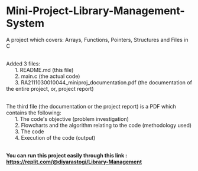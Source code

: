 # Mini-Project-Library-Management-System
A project which covers: Arrays, Functions, Pointers, Structures and Files in C <br /><br />

Added 3 files: <br />
&nbsp;&nbsp;&nbsp;&nbsp;&nbsp;&nbsp;1. README.md (this file) <br />
&nbsp;&nbsp;&nbsp;&nbsp;&nbsp;&nbsp;2. main.c (the actual code) <br />
&nbsp;&nbsp;&nbsp;&nbsp;&nbsp;&nbsp;3. RA2111030010044_miniproj_documentation.pdf (the documentation of the entire project, or, project report) <br /> <br />


The third file (the documentation or the project report) is a PDF which contains the following: <br />
&nbsp;&nbsp;&nbsp;&nbsp;&nbsp;&nbsp;1. The code's objective (problem investigation) <br />
&nbsp;&nbsp;&nbsp;&nbsp;&nbsp;&nbsp;2. Flowcharts and the algorithm relating to the code (methodology used) <br />
&nbsp;&nbsp;&nbsp;&nbsp;&nbsp;&nbsp;3. The code <br />
&nbsp;&nbsp;&nbsp;&nbsp;&nbsp;&nbsp;4. Execution of the code (output) <br /><br />

<b> You can run this project easily through this link : https://replit.com/@diyarastogi/Library-Management </b><br /><br />

